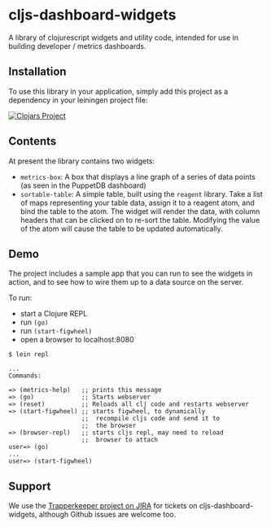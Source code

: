# cljs-dashboard-widgets
A library of clojurescript widgets and utility code, intended for use in building developer / metrics dashboards.

## Installation

To use this library in your application, simply add this
project as a dependency in your leiningen project file:

[![Clojars Project](http://clojars.org/puppetlabs/cljs-dashboard-widgets/latest-version.svg)](http://clojars.org/puppetlabs/cljs-dashboard-widgets)

## Contents

At present the library contains two widgets:

* `metrics-box`: A box that displays a line graph of a series of data points (as seen in the PuppetDB dashboard)
* `sortable-table`: A simple table, built using the `reagent` library.  Take a list of maps representing your table data, assign it to a reagent atom, and bind the table to the atom.  The widget will render the data, with column headers that can be clicked on to re-sort the table.  Modifying the value of the atom will cause the table to be updated automatically.

## Demo

The project includes a sample app that you can run to see the widgets in action, and to see how to wire them up to a data source on the server.

To run:

* start a Clojure REPL
* run `(go)`
* run `(start-figwheel)`
* open a browser to localhost:8080

```
$ lein repl

...
Commands:

=> (metrics-help)   ;; prints this message
=> (go)             ;; Starts webserver
=> (reset)          ;; Reloads all clj code and restarts webserver
=> (start-figwheel) ;; starts figwheel, to dynamically
                    ;;  recompile cljs code and send it to
                    ;;  the browser
=> (browser-repl)   ;; starts cljs repl, may need to reload
                    ;;  browser to attach
user=> (go)
...
user=> (start-figwheel)
```

## Support

We use the
[Trapperkeeper project on JIRA](https://tickets.puppetlabs.com/browse/TK)
for tickets on cljs-dashboard-widgets, although Github issues are welcome too.
